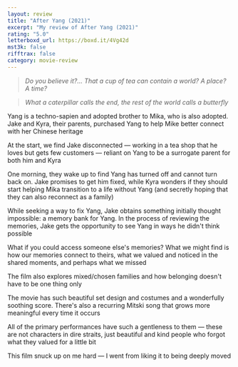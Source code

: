 ```yaml
---
layout: review
title: "After Yang (2021)"
excerpt: "My review of After Yang (2021)"
rating: "5.0"
letterboxd_url: https://boxd.it/4Vg42d
mst3k: false
rifftrax: false
category: movie-review
---
```


<blockquote><i>Do you believe it?... That a cup of tea can contain a world? A place? A time?</i></blockquote><blockquote><i>What a caterpillar calls the end, the rest of the world calls a butterfly</i></blockquote>Yang is a techno-sapien and adopted brother to Mika, who is also adopted. Jake and Kyra, their parents, purchased Yang to help Mike better connect with her Chinese heritage

At the start, we find Jake disconnected — working in a tea shop that he loves but gets few customers — reliant on Yang to be a surrogate parent for both him and Kyra

One morning, they wake up to find Yang has turned off and cannot turn back on. Jake promises to get him fixed, while Kyra wonders if they should start helping Mika transition to a life without Yang (and secretly hoping that they can also reconnect as a family)

While seeking a way to fix Yang, Jake obtains something initially thought impossible: a memory bank for Yang. In the process of reviewing the memories, Jake gets the opportunity to see Yang in ways he didn't think possible

What if you could access someone else's memories? What we might find is how our memories connect to theirs, what we valued and noticed in the shared moments, and perhaps what we missed

The film also explores mixed/chosen families and how belonging doesn't have to be one thing only

The movie has such beautiful set design and costumes and a wonderfully soothing score. There's also a recurring Mitski song that grows more meaningful every time it occurs

All of the primary performances have such a gentleness to them — these are not characters in dire straits, just beautiful and kind people who forgot what they valued for a little bit

This film snuck up on me hard — I went from liking it to being deeply moved
